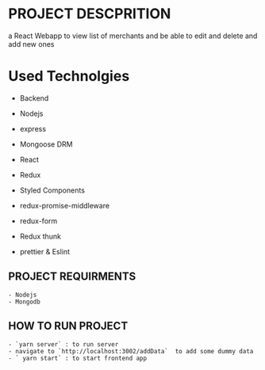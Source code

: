 # PROJECT DESCPRITION

a React Webapp to view list of merchants and be able to edit and delete and add new ones

# Used Technolgies

- Backend
- Nodejs
- express
- Mongoose DRM

- React
- Redux
- Styled Components
- redux-promise-middleware
- redux-form
- Redux thunk
- prettier & Eslint

## PROJECT REQUIRMENTS

    - Nodejs
    - Mongodb

## HOW TO RUN PROJECT

    - `yarn server` : to run server
    - navigate to `http://localhost:3002/addData`  to add some dummy data
    - ` yarn start` : to start frontend app
